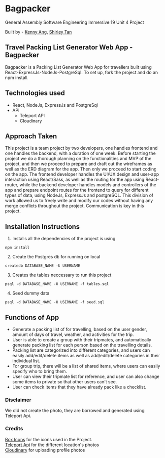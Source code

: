 # Bagpacker

General Assembly Software Engineering Immersive 19
Unit 4 Project

Built by - [Kenny Ang](https://github.com/kach92), [Shirley Tan](https://github.com/shirleytwl)

## Travel Packing List Generator Web App - Bagpacker
Bagpacker is a Packing List Generator Web App for travellers built using React-ExpressJs-NodeJs-PostgreSql. To set up, fork the project and do an npm install.

## Technologies used
- React, NodeJs, ExpressJs and PostgreSql
- API
  - Teleport API
  - Cloudinary

## Approach Taken
This project is a team project by two developers, one handles frontend and one handles the backend, with a duration of one week. Before starting the project we do a thorough planning on the functionalities and MVP of the project, and then we proceed to prepare and draft out the wireframes as well as the ERD diagram for the app. Then only we proceed to start coding on the app. The frontend developer handles the UI/UX design and user-app interaction using React/Sass, as well as the routing for the app using React-router, while the backend developer handles models and controllers of the app and prepare endpoint routes for the frontend to query for different types of data, using NodeJs, ExpressJs and postgreSQL. This division of work allowed us to freely write and modify our codes without having any merge conflicts throughout the project. Communication is key in this project.

## Installation Instructions
1. Installs all the dependencies of the project is using
```
npm install
````
2. Create the Postgres db for running on local
```
createdb DATABASE_NAME -U USERNAME
````
3. Creates the tables neccessary to run this project
```
psql -d DATABASE_NAME -U USERNAME -f tables.sql
````
4. Seed dummy data
```
psql -d DATABASE_NAME -U USERNAME -f seed.sql
````

## Functions of App
- Generate a packing list of for travelling, based on the user gender, amount of days of travel, weather, and activities for the trip.
- User is able to create a group with their tripmates, and automatically generate packing list for each person based on the travelling details.
- Packing list are categorized into different categories, and users can easily add/edit/delete items as well as add/edit/delete categories in their individual list.
- For group trip, there will be a list of shared items, where users can easily specify who to bring them.
- User can view their tripmate list for reference, and user can also change some items to private so that other users can't see.
- User can check items that they have already pack like a checklist.


### Disclaimer
We did not create the photo, they are borrowed and generated using Teleport Api.


### Credits
[Box Icons](https://boxicons.com/usage/) for the icons used in the Project. </br>
[Teleport Api](http://developers.teleport.org/api/) for the different location's photos </br>
[Cloudinary](https://cloudinary.com/) for uploading profile photos </br>
